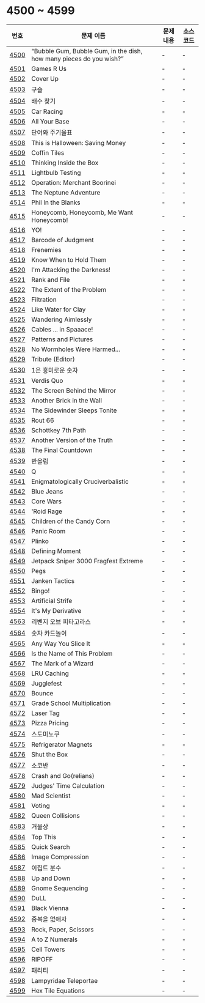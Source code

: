 # 4500 ~ 4599

번호 | 문제 이름 | 문제 내용 | 소스코드
--- | --- | --- | ---
[4500](https://www.acmicpc.net/problem/4500) | “Bubble Gum, Bubble Gum, in the dish, how many pieces do you wish?” | - | -
[4501](https://www.acmicpc.net/problem/4501) | Games R Us | - | -
[4502](https://www.acmicpc.net/problem/4502) | Cover Up | - | -
[4503](https://www.acmicpc.net/problem/4503) | 구슬 | - | -
[4504](https://www.acmicpc.net/problem/4504) | 배수 찾기 | - | -
[4505](https://www.acmicpc.net/problem/4505) | Car Racing | - | -
[4506](https://www.acmicpc.net/problem/4506) | All Your Base | - | -
[4507](https://www.acmicpc.net/problem/4507) | 단어와 주기율표 | - | -
[4508](https://www.acmicpc.net/problem/4508) | This is Halloween: Saving Money | - | -
[4509](https://www.acmicpc.net/problem/4509) | Coffin Tiles | - | -
[4510](https://www.acmicpc.net/problem/4510) | Thinking Inside the Box | - | -
[4511](https://www.acmicpc.net/problem/4511) | Lightbulb Testing | - | -
[4512](https://www.acmicpc.net/problem/4512) | Operation: Merchant Boorinei | - | -
[4513](https://www.acmicpc.net/problem/4513) | The Neptune Adventure | - | -
[4514](https://www.acmicpc.net/problem/4514) | Phil In the Blanks | - | -
[4515](https://www.acmicpc.net/problem/4515) | Honeycomb, Honeycomb, Me Want Honeycomb! | - | -
[4516](https://www.acmicpc.net/problem/4516) | YO! | - | -
[4517](https://www.acmicpc.net/problem/4517) | Barcode of Judgment | - | -
[4518](https://www.acmicpc.net/problem/4518) | Frenemies | - | -
[4519](https://www.acmicpc.net/problem/4519) | Know When to Hold Them | - | -
[4520](https://www.acmicpc.net/problem/4520) | I'm Attacking the Darkness! | - | -
[4521](https://www.acmicpc.net/problem/4521) | Rank and File | - | -
[4522](https://www.acmicpc.net/problem/4522) | The Extent of the Problem | - | -
[4523](https://www.acmicpc.net/problem/4523) | Filtration | - | -
[4524](https://www.acmicpc.net/problem/4524) | Like Water for Clay | - | -
[4525](https://www.acmicpc.net/problem/4525) | Wandering Aimlessly | - | -
[4526](https://www.acmicpc.net/problem/4526) | Cables ... in Spaaace! | - | -
[4527](https://www.acmicpc.net/problem/4527) | Patterns and Pictures | - | -
[4528](https://www.acmicpc.net/problem/4528) | No Wormholes Were Harmed... | - | -
[4529](https://www.acmicpc.net/problem/4529) | Tribute (Editor) | - | -
[4530](https://www.acmicpc.net/problem/4530) | 1은 흥미로운 숫자 | - | -
[4531](https://www.acmicpc.net/problem/4531) | Verdis Quo | - | -
[4532](https://www.acmicpc.net/problem/4532) | The Screen Behind the Mirror | - | -
[4533](https://www.acmicpc.net/problem/4533) | Another Brick in the Wall | - | -
[4534](https://www.acmicpc.net/problem/4534) | The Sidewinder Sleeps Tonite | - | -
[4535](https://www.acmicpc.net/problem/4535) | Rout 66 | - | -
[4536](https://www.acmicpc.net/problem/4536) | Schottkey 7th Path | - | -
[4537](https://www.acmicpc.net/problem/4537) | Another Version of the Truth | - | -
[4538](https://www.acmicpc.net/problem/4538) | The Final Countdown | - | -
[4539](https://www.acmicpc.net/problem/4539) | 반올림 | - | -
[4540](https://www.acmicpc.net/problem/4540) | Q | - | -
[4541](https://www.acmicpc.net/problem/4541) | Enigmatologically Cruciverbalistic | - | -
[4542](https://www.acmicpc.net/problem/4542) | Blue Jeans | - | -
[4543](https://www.acmicpc.net/problem/4543) | Core Wars | - | -
[4544](https://www.acmicpc.net/problem/4544) | 'Roid Rage | - | -
[4545](https://www.acmicpc.net/problem/4545) | Children of the Candy Corn | - | -
[4546](https://www.acmicpc.net/problem/4546) | Panic Room | - | -
[4547](https://www.acmicpc.net/problem/4547) | Plinko | - | -
[4548](https://www.acmicpc.net/problem/4548) | Defining Moment | - | -
[4549](https://www.acmicpc.net/problem/4549) | Jetpack Sniper 3000 Fragfest Extreme | - | -
[4550](https://www.acmicpc.net/problem/4550) | Pegs | - | -
[4551](https://www.acmicpc.net/problem/4551) | Janken Tactics | - | -
[4552](https://www.acmicpc.net/problem/4552) | Bingo! | - | -
[4553](https://www.acmicpc.net/problem/4553) | Artificial Strife | - | -
[4554](https://www.acmicpc.net/problem/4554) | It's My Derivative | - | -
[4563](https://www.acmicpc.net/problem/4563) | 리벤지 오브 피타고라스 | - | -
[4564](https://www.acmicpc.net/problem/4564) | 숫자 카드놀이 | - | -
[4565](https://www.acmicpc.net/problem/4565) | Any Way You Slice It | - | -
[4566](https://www.acmicpc.net/problem/4566) | Is the Name of This Problem | - | -
[4567](https://www.acmicpc.net/problem/4567) | The Mark of a Wizard | - | -
[4568](https://www.acmicpc.net/problem/4568) | LRU Caching | - | -
[4569](https://www.acmicpc.net/problem/4569) | Jugglefest | - | -
[4570](https://www.acmicpc.net/problem/4570) | Bounce | - | -
[4571](https://www.acmicpc.net/problem/4571) | Grade School Multiplication | - | -
[4572](https://www.acmicpc.net/problem/4572) | Laser Tag | - | -
[4573](https://www.acmicpc.net/problem/4573) | Pizza Pricing | - | -
[4574](https://www.acmicpc.net/problem/4574) | 스도미노쿠 | - | -
[4575](https://www.acmicpc.net/problem/4575) | Refrigerator Magnets | - | -
[4576](https://www.acmicpc.net/problem/4576) | Shut the Box | - | -
[4577](https://www.acmicpc.net/problem/4577) | 소코반 | - | -
[4578](https://www.acmicpc.net/problem/4578) | Crash and Go(relians) | - | -
[4579](https://www.acmicpc.net/problem/4579) | Judges' Time Calculation | - | -
[4580](https://www.acmicpc.net/problem/4580) | Mad Scientist | - | -
[4581](https://www.acmicpc.net/problem/4581) | Voting | - | -
[4582](https://www.acmicpc.net/problem/4582) | Queen Collisions | - | -
[4583](https://www.acmicpc.net/problem/4583) | 거울상 | - | -
[4584](https://www.acmicpc.net/problem/4584) | Top This | - | -
[4585](https://www.acmicpc.net/problem/4585) | Quick Search | - | -
[4586](https://www.acmicpc.net/problem/4586) | Image Compression | - | -
[4587](https://www.acmicpc.net/problem/4587) | 이집트 분수 | - | -
[4588](https://www.acmicpc.net/problem/4588) | Up and Down | - | -
[4589](https://www.acmicpc.net/problem/4589) | Gnome Sequencing | - | -
[4590](https://www.acmicpc.net/problem/4590) | DuLL | - | -
[4591](https://www.acmicpc.net/problem/4591) | Black Vienna | - | -
[4592](https://www.acmicpc.net/problem/4592) | 중복을 없애자 | - | -
[4593](https://www.acmicpc.net/problem/4593) | Rock, Paper, Scissors | - | -
[4594](https://www.acmicpc.net/problem/4594) | A to Z Numerals | - | -
[4595](https://www.acmicpc.net/problem/4595) | Cell Towers | - | -
[4596](https://www.acmicpc.net/problem/4596) | RIPOFF | - | -
[4597](https://www.acmicpc.net/problem/4597) | 패리티 | - | -
[4598](https://www.acmicpc.net/problem/4598) | Lampyridae Teleportae | - | -
[4599](https://www.acmicpc.net/problem/4599) | Hex Tile Equations | - | -
